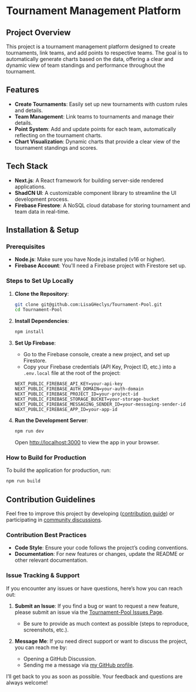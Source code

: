 # Tournament Management Platform

## Project Overview

This project is a tournament management platform designed to create tournaments, link teams, and add points to respective teams. The goal is to automatically generate charts based on the data, offering a clear and dynamic view of team standings and performance throughout the tournament.

## Features

- **Create Tournaments**: Easily set up new tournaments with custom rules and details.
- **Team Management**: Link teams to tournaments and manage their details.
- **Point System**: Add and update points for each team, automatically reflecting on the tournament charts.
- **Chart Visualization**: Dynamic charts that provide a clear view of the tournament standings and scores.

## Tech Stack

- **Next.js**: A React framework for building server-side rendered applications.
- **ShadCN UI**: A customizable component library to streamline the UI development process.
- **Firebase Firestore**: A NoSQL cloud database for storing tournament and team data in real-time.

## Installation & Setup

### Prerequisites

- **Node.js**: Make sure you have Node.js installed (v16 or higher).
- **Firebase Account**: You'll need a Firebase project with Firestore set up.

### Steps to Set Up Locally

1. **Clone the Repository**:
    ```bash
    git clone git@github.com:LisaGHeclys/Tournament-Pool.git
    cd Tournament-Pool
    ```

2. **Install Dependencies**:
    ```bash
    npm install
    ```

3. **Set Up Firebase**:
    - Go to the Firebase console, create a new project, and set up Firestore.
    - Copy your Firebase credentials (API Key, Project ID, etc.) into a `.env.local` file at the root of the project:
    ```plaintext
    NEXT_PUBLIC_FIREBASE_API_KEY=your-api-key
    NEXT_PUBLIC_FIREBASE_AUTH_DOMAIN=your-auth-domain
    NEXT_PUBLIC_FIREBASE_PROJECT_ID=your-project-id
    NEXT_PUBLIC_FIREBASE_STORAGE_BUCKET=your-storage-bucket
    NEXT_PUBLIC_FIREBASE_MESSAGING_SENDER_ID=your-messaging-sender-id
    NEXT_PUBLIC_FIREBASE_APP_ID=your-app-id
    ```

4. **Run the Development Server**:
    ```bash
    npm run dev
    ```
   Open [http://localhost:3000](http://localhost:3000) to view the app in your browser.

### How to Build for Production

To build the application for production, run:
```bash
npm run build
```

## Contribution Guidelines

Feel free to improve this project by developing ([contribution guide](CONTRIBUTING.md)) or participating in [community discussions](https://github.com/LisaGHeclys/Tournament-Pool/discussions).

### Contribution Best Practices

- **Code Style**: Ensure your code follows the project’s coding conventions.
- **Documentation**: For new features or changes, update the README or other relevant documentation.

### Issue Tracking & Support

If you encounter any issues or have questions, here’s how you can reach out:

1. **Submit an Issue**: If you find a bug or want to request a new feature, please submit an issue via the [Tournament-Pool Issues Page](https://github.com/LisaGHeclys/Tournament-Pool/issues).
    - Be sure to provide as much context as possible (steps to reproduce, screenshots, etc.).

2. **Message Me**: If you need direct support or want to discuss the project, you can reach me by:
    - Opening a GitHub Discussion.
    - Sending me a message via [my GitHub profile](https://github.com/LisaGHeclys).

I’ll get back to you as soon as possible. Your feedback and questions are always welcome!
